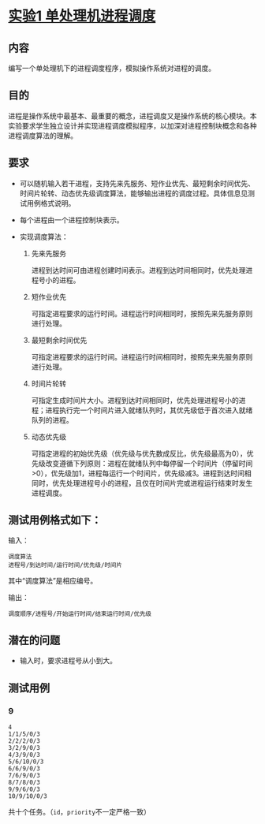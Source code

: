 # [实验1 单处理机进程调度](https://lexue.bit.edu.cn/mod/programming/view.php?id=365470)

## 内容

编写一个单处理机下的进程调度程序，模拟操作系统对进程的调度。

## 目的

进程是操作系统中最基本、最重要的概念，进程调度又是操作系统的核心模块。本实验要求学生独立设计并实现进程调度模拟程序，以加深对进程控制块概念和各种进程调度算法的理解。

## 要求

- 可以随机输入若干进程，支持先来先服务、短作业优先、最短剩余时间优先、时间片轮转、动态优先级调度算法，能够输出进程的调度过程。具体信息见测试用例格式说明。

- 每个进程由一个进程控制块表示。

- 实现调度算法：

  1. 先来先服务

     进程到达时间可由进程创建时间表示。进程到达时间相同时，优先处理进程号小的进程。

  2. 短作业优先

     可指定进程要求的运行时间。进程运行时间相同时，按照先来先服务原则进行处理。

  3. 最短剩余时间优先

     可指定进程要求的运行时间。进程运行时间相同时，按照先来先服务原则进行处理。

  4. 时间片轮转

     可指定生成时间片大小。进程到达时间相同时，优先处理进程号小的进程；进程执行完一个时间片进入就绪队列时，其优先级低于首次进入就绪队列的进程。

  5. 动态优先级

     可指定进程的初始优先级（优先级与优先数成反比，优先级最高为0），优先级改变遵循下列原则：进程在就绪队列中每停留一个时间片（停留时间>0），优先级加1，进程每运行一个时间片，优先级减3。进程到达时间相同时，优先处理进程号小的进程，且仅在时间片完或进程运行结束时发生进程调度。


## 测试用例格式如下：

输入：

```
调度算法
进程号/到达时间/运行时间/优先级/时间片
```

其中“调度算法”是相应编号。


输出：

```
调度顺序/进程号/开始运行时间/结束运行时间/优先级
```

## 潜在的问题

- 输入时，要求进程号从小到大。

## 测试用例

### 9

```
4
1/1/5/0/3
2/2/2/0/3
3/2/9/0/3
4/3/9/0/3
5/6/10/0/3
6/6/9/0/3
7/6/9/0/3
8/7/8/0/3
9/9/6/0/3
10/9/10/0/3
```

共十个任务。（`id`，`priority`不一定严格一致）
